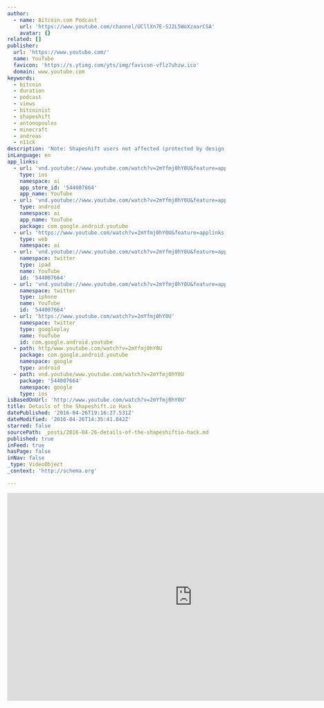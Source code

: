 ```yaml
---
author:
  - name: Bitcoin.com Podcast
    url: 'https://www.youtube.com/channel/UCllXn7E-SJ2L5WoXzaarCSA'
    avatar: {}
related: []
publisher:
  url: 'https://www.youtube.com/'
  name: YouTube
  favicon: 'https://s.ytimg.com/yts/img/favicon-vflz7uhzw.ico'
  domain: www.youtube.com
keywords:
  - bitcoin
  - duration
  - podcast
  - views
  - bitcoinist
  - shapeshift
  - antonopoulos
  - minecraft
  - andreas
  - n11ck
description: 'Note: Shapeshift users not affected (protected by design!) Shapeshift.io was recently hacked by an evil insider, their own server admin. Damages total over $200,000. Erik Voorhees joins to share the details. For further information read The Looting of the Fox. https://bitcoin.com/podcast "Welcome to the Blockchain" song used by permission.'
inLanguage: en
app_links:
  - url: 'vnd.youtube://www.youtube.com/watch?v=2mYfmj0hY0U&feature=applinks'
    type: ios
    namespace: ai
    app_store_id: '544007664'
    app_name: YouTube
  - url: 'vnd.youtube://www.youtube.com/watch?v=2mYfmj0hY0U&feature=applinks'
    type: android
    namespace: ai
    app_name: YouTube
    package: com.google.android.youtube
  - url: 'https://www.youtube.com/watch?v=2mYfmj0hY0U&feature=applinks'
    type: web
    namespace: ai
  - url: 'vnd.youtube://www.youtube.com/watch?v=2mYfmj0hY0U&feature=applinks'
    namespace: twitter
    type: ipad
    name: YouTube
    id: '544007664'
  - url: 'vnd.youtube://www.youtube.com/watch?v=2mYfmj0hY0U&feature=applinks'
    namespace: twitter
    type: iphone
    name: YouTube
    id: '544007664'
  - url: 'https://www.youtube.com/watch?v=2mYfmj0hY0U'
    namespace: twitter
    type: googleplay
    name: YouTube
    id: com.google.android.youtube
  - path: http/www.youtube.com/watch?v=2mYfmj0hY0U
    package: com.google.android.youtube
    namespace: google
    type: android
  - path: vnd.youtube/www.youtube.com/watch?v=2mYfmj0hY0U
    package: '544007664'
    namespace: google
    type: ios
isBasedOnUrl: 'http://www.youtube.com/watch?v=2mYfmj0hY0U'
title: Details of the Shapeshift.io Hack
datePublished: '2016-04-26T19:16:27.531Z'
dateModified: '2016-04-26T14:35:41.842Z'
starred: false
sourcePath: _posts/2016-04-26-details-of-the-shapeshiftio-hack.md
published: true
inFeed: true
hasPage: false
inNav: false
_type: VideoObject
_context: 'http://schema.org'

---
```

<iframe src="http://cdn.embedly.com/widgets/media.html?src=https%3A%2F%2Fwww.youtube.com%2Fembed%2F2mYfmj0hY0U%3Ffeature%3Doembed&amp;url=https%3A%2F%2Fwww.youtube.com%2Fwatch%3Fv%3D2mYfmj0hY0U&amp;image=https%3A%2F%2Fi.ytimg.com%2Fvi%2F2mYfmj0hY0U%2Fhqdefault.jpg&amp;key=b7d04c9b404c499eba89ee7072e1c4f7&amp;type=text%2Fhtml&amp;schema=youtube" width="854" height="480" scrolling="no" frameborder="0" allowfullscreen="" style=""></iframe>